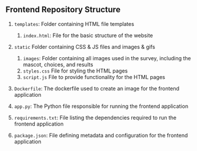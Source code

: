 ## Frontend Repository Structure

1) `templates`: Folder containing HTML file templates 
    1) `index.html`: File for the basic structure of the website
       
2) `static` Folder containing CSS & JS files and images & gifs
    1) `images`: Folder containing all images used in the survey, including the mascot, choices, and results
    2) `styles.css` File for styling the HTML pages
    3) `script.js` File to provide functionality for the HTML pages
       
3) `Dockerfile`: The dockerfile used to create an image for the frontend application
4) `app.py`: The Python file responsible for running the frontend application
5) `requirements.txt`: File listing the dependencies required to run the frontend application
6) `package.json`: File defining metadata and configuration for the frontend application
